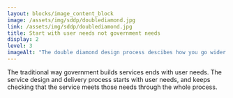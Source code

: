 ```yaml
---
layout: blocks/image_content_block
image: /assets/img/sddp/doublediamond.jpg
link: /assets/img/sddp/doublediamond.jpg
title: Start with user needs not government needs
display: 2
level: 3
imageAlt: "The double diamond design process descibes how you go wider and wider during discovery, then narrow down as you define the problem. During alpha, you go wide to look at lots of options, then narrow down as test your prototypes."
---
```


The traditional way government builds services ends with user needs. The service design and delivery process starts with user needs, and keeps checking that the service meets those needs through the whole process.

